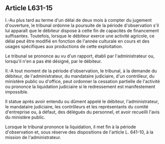 Article L631-15
----
I.-Au plus tard au terme d'un délai de deux mois à compter du jugement
d'ouverture, le tribunal ordonne la poursuite de la période d'observation s'il
lui apparaît que le débiteur dispose à cette fin de capacités de financement
suffisantes. Toutefois, lorsque le débiteur exerce une activité agricole, ce
délai peut être modifié en fonction de l'année culturale en cours et des usages
spécifiques aux productions de cette exploitation.

Le tribunal se prononce au vu d'un rapport, établi par l'administrateur ou,
lorsqu'il n'en a pas été désigné, par le débiteur.

II.-A tout moment de la période d'observation, le tribunal, à la demande du
débiteur, de l'administrateur, du mandataire judiciaire, d'un contrôleur, du
ministère public ou d'office, peut ordonner la cessation partielle de l'activité
ou prononce la liquidation judiciaire si le redressement est manifestement
impossible.

Il statue après avoir entendu ou dûment appelé le débiteur, l'administrateur, le
mandataire judiciaire, les contrôleurs et les représentants du comité
d'entreprise ou, à défaut, des délégués du personnel, et avoir recueilli l'avis
du ministère public.

Lorsque le tribunal prononce la liquidation, il met fin à la période
d'observation et, sous réserve des dispositions de l'article L. 641-10, à la
mission de l'administrateur.
